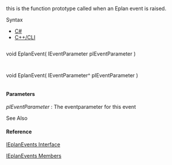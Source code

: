this is the function prototype called when an Eplan event is raised.

Syntax

* [C#](#i-syntax-CS)
* [C++/CLI](#i-syntax-CPP2005)

```
```
void EplanEvent( 
   IEventParameter pIEventParameter
)
```
```

```
```
void EplanEvent( 
   IEventParameter^ pIEventParameter
)
```
```

#### Parameters

*pIEventParameter*
:   The eventparameter for this event



See Also

#### Reference

[IEplanEvents Interface](Eplan.EplApi.AFu~Eplan.EplApi.ApplicationFramework.IEplanEvents.html)
  
[IEplanEvents Members](Eplan.EplApi.AFu~Eplan.EplApi.ApplicationFramework.IEplanEvents_members.html)